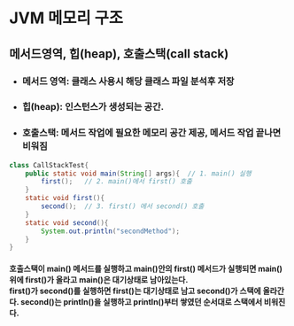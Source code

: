 # JVM 메모리 구조
## 메서드영역, 힙(heap), 호출스택(call stack)
 + ### 메서드 영역: 클래스 사용시 해당 클래스 파일 분석후 저장
 + ### 힙(heap): 인스턴스가 생성되는 공간.
 + ### 호출스택: 메서드 작업에 필요한 메모리 공간 제공, 메서드 작업 끝나면 비워짐
```java
class CallStackTest{
	public static void main(String[] args){  // 1. main() 실행
		first();   // 2. main()에서 first() 호출
	}
	static void first(){  
		second();  // 3. first() 에서 second() 호출
	}
	static void second(){
		System.out.println("secondMethod");
	}
}
```

#### 호출스택이 main() 메서드를 실행하고 main()안의 first() 메서드가 실행되면 main()위에 first()가 올라고 main()은 대기상태로 남아있는다.<br>first()가 second()를 실행하면 first()는 대기상태로 남고 second()가 스택에 올라간다. second()는 println()을 실행하고 println()부터 쌓였던 순서대로 스택에서 비워진다.


